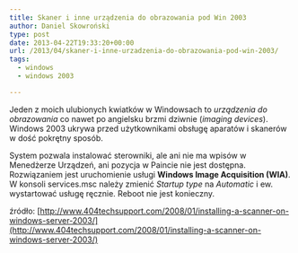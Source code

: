 ```yaml
---
title: Skaner i inne urządzenia do obrazowania pod Win 2003
author: Daniel Skowroński
type: post
date: 2013-04-22T19:33:20+00:00
url: /2013/04/skaner-i-inne-urzadzenia-do-obrazowania-pod-win-2003/
tags:
  - windows
  - windows 2003

---
```

Jeden z moich ulubionych kwiatków w Windowsach to _urządzenia do obrazowania_ co nawet po angielsku brzmi dziwnie (_imaging devices_). Windows 2003 ukrywa przed użytkownikami obsługę aparatów i skanerów w dość pokrętny sposób.  
<!--break-->

  
System pozwala instalować sterowniki, ale ani nie ma wpisów w Menedżerze Urządzeń, ani pozycja w Paincie nie jest dostępna.  
Rozwiązaniem jest uruchomienie usługi **Windows Image Acquisition (WIA)**. W konsoli services.msc należy zmienić _Startup type_ na _Automatic_ i ew. wystartować usługę ręcznie. Reboot nie jest konieczny.



źródło: [http://www.404techsupport.com/2008/01/installing-a-scanner-on-windows-server-2003/](http://www.404techsupport.com/2008/01/installing-a-scanner-on-windows-server-2003/)
